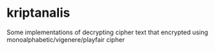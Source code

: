 # kriptanalis
Some implementations of decrypting cipher text that encrypted using monoalphabetic/vigenere/playfair cipher
